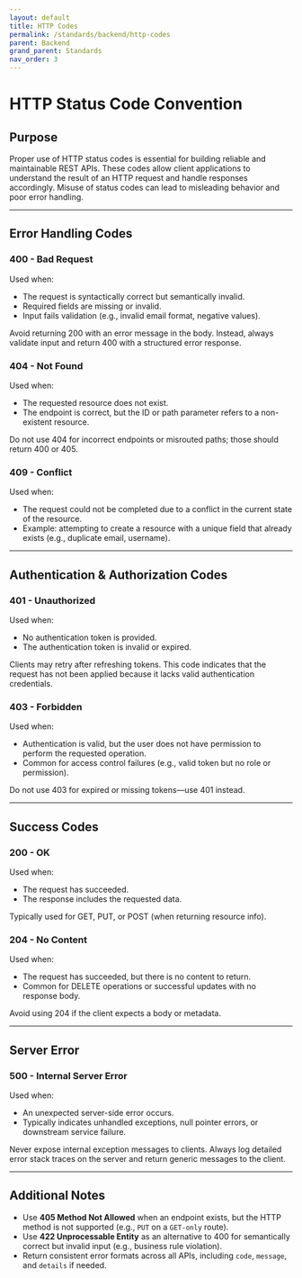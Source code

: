 ```yaml
---
layout: default
title: HTTP Codes
permalink: /standards/backend/http-codes
parent: Backend
grand_parent: Standards
nav_order: 3
---
```


# HTTP Status Code Convention

## Purpose

Proper use of HTTP status codes is essential for building reliable and maintainable REST APIs. These codes allow client applications to understand the result of an HTTP request and handle responses accordingly. Misuse of status codes can lead to misleading behavior and poor error handling.

---

## Error Handling Codes

### 400 - Bad Request

Used when:
- The request is syntactically correct but semantically invalid.
- Required fields are missing or invalid.
- Input fails validation (e.g., invalid email format, negative values).

Avoid returning 200 with an error message in the body. Instead, always validate input and return 400 with a structured error response.

### 404 - Not Found

Used when:
- The requested resource does not exist.
- The endpoint is correct, but the ID or path parameter refers to a non-existent resource.

Do not use 404 for incorrect endpoints or misrouted paths; those should return 400 or 405.

### 409 - Conflict

Used when:
- The request could not be completed due to a conflict in the current state of the resource.
- Example: attempting to create a resource with a unique field that already exists (e.g., duplicate email, username).

---

## Authentication & Authorization Codes

### 401 - Unauthorized

Used when:
- No authentication token is provided.
- The authentication token is invalid or expired.

Clients may retry after refreshing tokens. This code indicates that the request has not been applied because it lacks valid authentication credentials.

### 403 - Forbidden

Used when:
- Authentication is valid, but the user does not have permission to perform the requested operation.
- Common for access control failures (e.g., valid token but no role or permission).

Do not use 403 for expired or missing tokens—use 401 instead.

---

## Success Codes

### 200 - OK

Used when:
- The request has succeeded.
- The response includes the requested data.

Typically used for GET, PUT, or POST (when returning resource info).

### 204 - No Content

Used when:
- The request has succeeded, but there is no content to return.
- Common for DELETE operations or successful updates with no response body.

Avoid using 204 if the client expects a body or metadata.

---

## Server Error

### 500 - Internal Server Error

Used when:
- An unexpected server-side error occurs.
- Typically indicates unhandled exceptions, null pointer errors, or downstream service failure.

Never expose internal exception messages to clients. Always log detailed error stack traces on the server and return generic messages to the client.

---

## Additional Notes

- Use **405 Method Not Allowed** when an endpoint exists, but the HTTP method is not supported (e.g., `PUT` on a `GET-only` route).
- Use **422 Unprocessable Entity** as an alternative to 400 for semantically correct but invalid input (e.g., business rule violation).
- Return consistent error formats across all APIs, including `code`, `message`, and `details` if needed.

